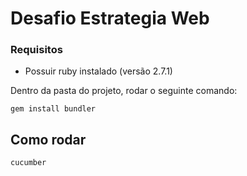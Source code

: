 # Desafio Estrategia Web

### Requisitos
* Possuir ruby instalado (versão 2.7.1)

Dentro da pasta do projeto, rodar o seguinte comando:

```
gem install bundler
```
## Como rodar

```
cucumber
```
